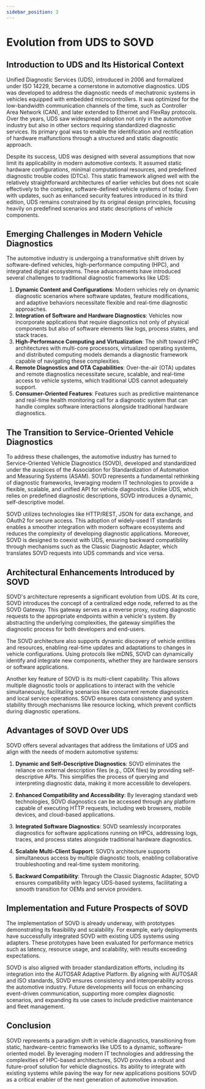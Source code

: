 ```yaml
---
sidebar_position: 2
---
```


# Evolution from UDS to SOVD

## **Introduction to UDS and Its Historical Context**

Unified Diagnostic Services (UDS), introduced in 2006 and formalized under ISO 14229, became a cornerstone in automotive diagnostics. UDS was developed to address the diagnostic needs of mechatronic systems in vehicles equipped with embedded microcontrollers. It was optimized for the low-bandwidth communication channels of the time, such as Controller Area Network (CAN), and later extended to Ethernet and FlexRay protocols. Over the years, UDS saw widespread adoption not only in the automotive industry but also in other sectors requiring standardized diagnostic services. Its primary goal was to enable the identification and rectification of hardware malfunctions through a structured and static diagnostic approach.

Despite its success, UDS was designed with several assumptions that now limit its applicability in modern automotive contexts. It assumed static hardware configurations, minimal computational resources, and predefined diagnostic trouble codes (DTCs). This static framework aligned well with the relatively straightforward architectures of earlier vehicles but does not scale effectively to the complex, software-defined vehicle systems of today. Even with updates, such as enhanced security features introduced in its third edition, UDS remains constrained by its original design principles, focusing heavily on predefined scenarios and static descriptions of vehicle components.

## **Emerging Challenges in Modern Vehicle Diagnostics**

The automotive industry is undergoing a transformative shift driven by software-defined vehicles, high-performance computing (HPC), and integrated digital ecosystems. These advancements have introduced several challenges to traditional diagnostic frameworks like UDS:

1. **Dynamic Content and Configurations**: Modern vehicles rely on dynamic diagnostic scenarios where software updates, feature modifications, and adaptive behaviors necessitate flexible and real-time diagnostic approaches.
2. **Integration of Software and Hardware Diagnostics**: Vehicles now incorporate applications that require diagnostics not only of physical components but also of software elements like logs, process states, and stack traces.
3. **High-Performance Computing and Virtualization**: The shift toward HPC architectures with multi-core processors, virtualized operating systems, and distributed computing models demands a diagnostic framework capable of navigating these complexities.
4. **Remote Diagnostics and OTA Capabilities**: Over-the-air (OTA) updates and remote diagnostics necessitate secure, scalable, and real-time access to vehicle systems, which traditional UDS cannot adequately support.
5. **Consumer-Oriented Features**: Features such as predictive maintenance and real-time health monitoring call for a diagnostic system that can handle complex software interactions alongside traditional hardware diagnostics.

## **The Transition to Service-Oriented Vehicle Diagnostics**

To address these challenges, the automotive industry has turned to Service-Oriented Vehicle Diagnostics (SOVD), developed and standardized under the auspices of the Association for Standardization of Automation and Measuring Systems (ASAM). SOVD represents a fundamental rethinking of diagnostic frameworks, leveraging modern IT technologies to provide a flexible, scalable, and unified API for vehicle diagnostics. Unlike UDS, which relies on predefined diagnostic descriptions, SOVD introduces a dynamic, self-descriptive model.

SOVD utilizes technologies like HTTP/REST, JSON for data exchange, and OAuth2 for secure access. This adoption of widely-used IT standards enables a smoother integration with modern software ecosystems and reduces the complexity of developing diagnostic applications. Moreover, SOVD is designed to coexist with UDS, ensuring backward compatibility through mechanisms such as the Classic Diagnostic Adapter, which translates SOVD requests into UDS commands and vice versa.

## **Architectural Enhancements Introduced by SOVD**

SOVD's architecture represents a significant evolution from UDS. At its core, SOVD introduces the concept of a centralized edge node, referred to as the SOVD Gateway. This gateway serves as a reverse proxy, routing diagnostic requests to the appropriate endpoints within a vehicle's system. By abstracting the underlying complexities, the gateway simplifies the diagnostic process for both developers and end-users.

The SOVD architecture also supports dynamic discovery of vehicle entities and resources, enabling real-time updates and adaptations to changes in vehicle configurations. Using protocols like mDNS, SOVD can dynamically identify and integrate new components, whether they are hardware sensors or software applications.

Another key feature of SOVD is its multi-client capability. This allows multiple diagnostic tools or applications to interact with the vehicle simultaneously, facilitating scenarios like concurrent remote diagnostics and local service operations. SOVD ensures data consistency and system stability through mechanisms like resource locking, which prevent conflicts during diagnostic operations.

## **Advantages of SOVD Over UDS**

SOVD offers several advantages that address the limitations of UDS and align with the needs of modern automotive systems:

1. **Dynamic and Self-Descriptive Diagnostics**: SOVD eliminates the reliance on external description files (e.g., ODX files) by providing self-descriptive APIs. This simplifies the process of querying and interpreting diagnostic data, making it more accessible to developers.

2. **Enhanced Compatibility and Accessibility**: By leveraging standard web technologies, SOVD diagnostics can be accessed through any platform capable of executing HTTP requests, including web browsers, mobile devices, and cloud-based applications.

3. **Integrated Software Diagnostics**: SOVD seamlessly incorporates diagnostics for software applications running on HPCs, addressing logs, traces, and process states alongside traditional hardware diagnostics.

4. **Scalable Multi-Client Support**: SOVD’s architecture supports simultaneous access by multiple diagnostic tools, enabling collaborative troubleshooting and real-time system monitoring.

5. **Backward Compatibility**: Through the Classic Diagnostic Adapter, SOVD ensures compatibility with legacy UDS-based systems, facilitating a smooth transition for OEMs and service providers.

## **Implementation and Future Prospects of SOVD**

The implementation of SOVD is already underway, with prototypes demonstrating its feasibility and scalability. For example, early deployments have successfully integrated SOVD with existing UDS systems using adapters. These prototypes have been evaluated for performance metrics such as latency, resource usage, and scalability, with results exceeding expectations.

SOVD is also aligned with broader standardization efforts, including its integration into the AUTOSAR Adaptive Platform. By aligning with AUTOSAR and ISO standards, SOVD ensures consistency and interoperability across the automotive industry. Future developments will focus on enhancing event-driven communication, supporting more complex diagnostic scenarios, and expanding its use cases to include predictive maintenance and fleet management.

## **Conclusion**

SOVD represents a paradigm shift in vehicle diagnostics, transitioning from static, hardware-centric frameworks like UDS to a dynamic, software-oriented model. By leveraging modern IT technologies and addressing the complexities of HPC-based architectures, SOVD provides a robust and future-proof solution for vehicle diagnostics. Its ability to integrate with existing systems while paving the way for new applications positions SOVD as a critical enabler of the next generation of automotive innovation.

